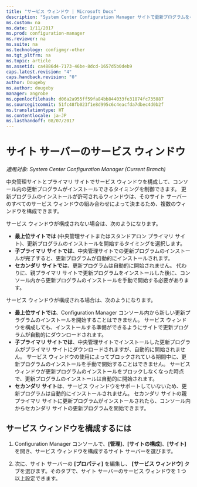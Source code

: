 ```yaml
---
title: "サービス ウィンドウ | Microsoft Docs"
description: "System Center Configuration Manager サイトで更新プログラムをインストールする場合は、サービス ウィンドウを使用して制御できます。"
ms.custom: na
ms.date: 1/11/2017
ms.prod: configuration-manager
ms.reviewer: na
ms.suite: na
ms.technology: configmgr-other
ms.tgt_pltfrm: na
ms.topic: article
ms.assetid: ca4886d4-7173-46be-8dcd-1657d5b0deb9
caps.latest.revision: "4"
caps.handback.revision: "0"
author: Dougeby
ms.author: dougeby
manager: angrobe
ms.openlocfilehash: d06a2a955ff59fa84bb844033fe31874fc735087
ms.sourcegitcommit: 51fc48fb023f1e8d995c6c4eacfda7dbec4d0b2f
ms.translationtype: HT
ms.contentlocale: ja-JP
ms.lasthandoff: 08/07/2017
---
```

#  <a name="service-windows-for-site-servers"></a>サイト サーバーのサービス ウィンドウ

*適用対象: System Center Configuration Manager (Current Branch)*

中央管理サイトとプライマリ サイトでサービス ウィンドウを構成して、コンソール内の更新プログラムがインストールできるタイミングを制御できます。  更新プログラムのインストールが許可されるウィンドウは、そのサイト サーバーのすべてのサービス ウィンドウの組み合わせによって決まるため、複数のウィンドウを構成できます。

サービス ウィンドウが構成されない場合は、次のようになります。
- **最上位サイトでは** (中央管理サイトまたはスタンドアロン プライマリ サイト)、更新プログラムのインストールを開始するタイミングを選択します。
- **子プライマリ サイトでは**、中央管理サイトでの更新プログラムのインストールが完了すると、更新プログラムが自動的にインストールされます。
- **セカンダリ サイトでは**、更新プログラムは自動的に開始されません。 代わりに、親プライマリ サイトで更新プログラムをインストールした後に、コンソール内から更新プログラムのインストールを手動で開始する必要があります。

サービス ウィンドウが構成される場合は、次のようになります。
- **最上位サイトでは**、Configuration Manager コンソール内から新しい更新プラグラムのインストールを開始することはできません。 サービス ウィンドウを構成しても、インストールする準備ができるようにサイトで更新プログラムが自動的にダウンロードされます。  
- **子プライマリ サイトでは**、中央管理サイトでインストールした更新プログラムがプライマリ サイトにダウンロードされますが、自動的に開始されません。 サービス ウィンドウの使用によってブロックされている期間中に、更新プログラムのインストールを手動で開始することはできません。 サービス ウィンドウが更新プログラムのインストールをブロックしなくなった時点で、更新プログラムのインストールは自動的に開始されます。
- **セカンダリ サイト**は、サービス ウィンドウをサポートしていないため、更新プログラムは自動的にインストールされません。 セカンダリ サイトの親プライマリ サイトに更新プログラムがインストールされたら、コンソール内からセカンダリ サイトの更新プログラムを開始できます。

## <a name="to-configure-a-service-window"></a>サービス ウィンドウを構成するには

1.  Configuration Manager コンソールで、**[管理]**、**[サイトの構成]**、**[サイト]** を開き、サービス ウィンドウを構成するサイト サーバーを選びます。  

2.  次に、サイト サーバーの **[プロパティ]** を編集し、 **[サービス ウィンドウ]** タブを選びます。そのタブで、サイト サーバーのサービス ウィンドウを 1 つ以上設定できます。  
